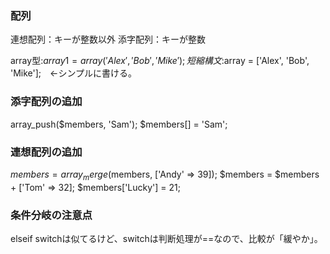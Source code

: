 ### 配列
連想配列：キーが整数以外
添字配列：キーが整数

array型:$array1 = array('Alex', 'Bob', 'Mike');
短縮構文:$array = ['Alex', 'Bob', 'Mike'];　←シンプルに書ける。

### 添字配列の追加
array_push($members, 'Sam');
$members[] = 'Sam';

### 連想配列の追加
$members = array_merge($members, ['Andy' => 39]);
$members = $members + ['Tom' => 32];
$members['Lucky'] = 21;	

### 条件分岐の注意点
elseif switchは似てるけど、switchは判断処理が==なので、比較が「緩やか」。	
